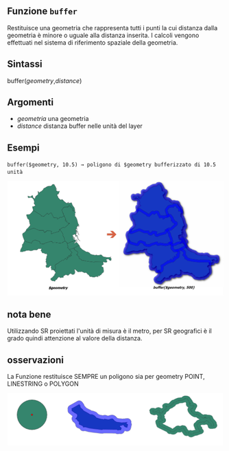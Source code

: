 ## Funzione `buffer`

Restituisce una geometria che rappresenta tutti i punti la cui distanza dalla geometria è minore o uguale alla distanza inserita. I calcoli vengono effettuati nel sistema di riferimento spaziale della geometria.

## Sintassi

buffer(*geometry*,*distance*)

## Argomenti

* *geometria* una geometria
* *distance* distanza buffer nelle unità del layer

## Esempi

`buffer($geometry, 10.5) → poligono di $geometry bufferizzato di 10.5 unità`

<img src="/img/geometria/buffer/buffer1.png">

## nota bene

Utilizzando SR proiettati l'unità di misura è il metro, per SR geografici è il grado quindi attenzione al valore della distanza.

## osservazioni

La Funzione restituisce SEMPRE un poligono sia per geometry POINT, LINESTRING o POLYGON

<img src="/img/geometria/buffer/buffer2.png">
